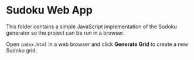 # Sudoku Web App

This folder contains a simple JavaScript implementation of the Sudoku generator so the project can be run in a browser.

Open `index.html` in a web browser and click **Generate Grid** to create a new Sudoku grid.
